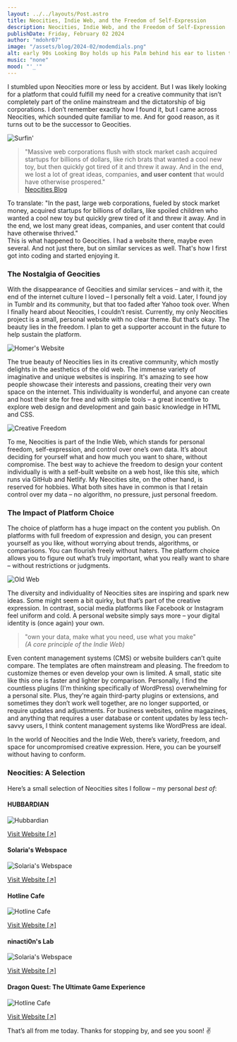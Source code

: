 ```yaml
---
layout: ../../layouts/Post.astro
title: Neocities, Indie Web, and the Freedom of Self-Expression
description: Neocities, Indie Web, and the Freedom of Self-Expression
publishDate: Friday, February 02 2024
author: "mdohr07"
image: "/assets/blog/2024-02/modemdials.png"
alt: early 90s Looking Boy holds up his Palm behind his ear to listen to the modem dialing
music: "none"
mood: "'_'"
---
```

I stumbled upon Neocities more or less by accident. But I was likely looking for a platform that could fulfill my need for a creative community that isn’t completely part of the online mainstream and the dictatorship of big corporations. I don’t remember exactly how I found it, but I came across Neocities, which sounded quite familiar to me. And for good reason, as it turns out to be the successor to Geocities.

![Surfin'](https://media.giphy.com/media/v1.Y2lkPTc5MGI3NjExc3o3M3BwZHdpaHlza3N2OHpmMHJzemIyY2htNzdwcnF0ZmYybHdqbCZlcD12MV9pbnRlcm5hbF9naWZfYnlfaWQmY3Q9Zw/WQD6NEEsVTvxK/giphy.gif)

> "Massive web corporations flush with stock market cash acquired startups for billions of dollars, like rich brats that wanted a cool new toy, but then quickly got tired of it and threw it away. And in the end, we lost a lot of great ideas, companies, **and user content** that would have otherwise prospered."  
[Neocities Blog](https://blog.neocities.org/blog/2013/05/28/making-the-web-fun-again)

To translate: "In the past, large web corporations, fueled by stock market money, acquired startups for billions of dollars, like spoiled children who wanted a cool new toy but quickly grew tired of it and threw it away. And in the end, we lost many great ideas, companies, and user content that could have otherwise thrived."  
This is what happened to Geocities. I had a website there, maybe even several. And not just there, but on similar services as well. That's how I first got into coding and started enjoying it.

### The Nostalgia of Geocities

With the disappearance of Geocities and similar services – and with it, the end of the internet culture I loved – I personally felt a void. Later, I found joy in Tumblr and its community, but that too faded after Yahoo took over. When I finally heard about Neocities, I couldn’t resist. Currently, my only Neocities project is a small, personal website with no clear theme. But that’s okay. The beauty lies in the freedom. I plan to get a supporter account in the future to help sustain the platform.

![Homer's Website](https://media.giphy.com/media/v1.Y2lkPTc5MGI3NjExMjB6aG9mNHZ3NW14bzVuZ2p5ZjcxNnY4YjM2anUzeHpiOTQ1aHAzeSZlcD12MV9pbnRlcm5hbF9naWZfYnlfaWQmY3Q9Zw/fJKG1UTK7k64w/giphy.gif)

The true beauty of Neocities lies in its creative community, which mostly delights in the aesthetics of the old web. The immense variety of imaginative and unique websites is inspiring. It's amazing to see how people showcase their interests and passions, creating their very own space on the internet. This individuality is wonderful, and anyone can create and host their site for free and with simple tools – a great incentive to explore web design and development and gain basic knowledge in HTML and CSS.

![Creative Freedom](https://media.giphy.com/media/v1.Y2lkPTc5MGI3NjExenZta2NnNWw5czV6dnRraGZzYWswc2h4dTF0bWd2bHA2c21lcXNhOCZlcD12MV9pbnRlcm5hbF9naWZfYnlfaWQmY3Q9Zw/xzJWJnR9Au3Fm/giphy.gif)

To me, Neocities is part of the Indie Web, which stands for personal freedom, self-expression, and control over one’s own data. It’s about deciding for yourself what and how much you want to share, without compromise. The best way to achieve the freedom to design your content individually is with a self-built website on a web host, like this site, which runs via GitHub and Netlify. My Neocities site, on the other hand, is reserved for hobbies. What both sites have in common is that I retain control over my data – no algorithm, no pressure, just personal freedom.

### The Impact of Platform Choice

The choice of platform has a huge impact on the content you publish. On platforms with full freedom of expression and design, you can present yourself as you like, without worrying about trends, algorithms, or comparisons. You can flourish freely without haters. The platform choice allows you to figure out what’s truly important, what you really want to share – without restrictions or judgments.

![Old Web](https://media.giphy.com/media/v1.Y2lkPTc5MGI3NjExZGluemZxejBpcTcwMTRiZTB1M2R3azJuMjZyODNneTQ1cjJvY2VpdSZlcD12MV9pbnRlcm5hbF9naWZfYnlfaWQmY3Q9Zw/XgIVSU9pm9qrV5mGYf/giphy.gif)

The diversity and individuality of Neocities sites are inspiring and spark new ideas. Some might seem a bit quirky, but that’s part of the creative expression. In contrast, social media platforms like Facebook or Instagram feel uniform and cold. A personal website simply says more – your digital identity is (once again) your own.

> "own your data, make what you need, use what you make"  
*(A core principle of the Indie Web)*

Even content management systems (CMS) or website builders can’t quite compare. The templates are often mainstream and pleasing. The freedom to customize themes or even develop your own is limited. A small, static site like this one is faster and lighter by comparison. Personally, I find the countless plugins (I'm thinking specifically of WordPress) overwhelming for a personal site. Plus, they're again third-party plugins or extensions, and sometimes they don’t work well together, are no longer supported, or require updates and adjustments. For business websites, online magazines, and anything that requires a user database or content updates by less tech-savvy users, I think content management systems like WordPress are ideal.

In the world of Neocities and the Indie Web, there’s variety, freedom, and space for uncompromised creative expression. Here, you can be yourself without having to conform.

### Neocities: A Selection
Here’s a small selection of Neocities sites I follow – my personal *best of*:

#### HUBBARDIAN
![Hubbardian](https://neocities.org/site_screenshots/18/87/hubbardian/scribble/duality.html.540x405.webp)

[Visit Website [↗]](https://hubbardian.neocities.org)

#### Solaria's Webspace
![Solaria's Webspace](https://neocities.org/site_screenshots/32/19/solaria/index.html.540x405.webp)

[Visit Website [↗]](https://solaria.neocities.org)

#### Hotline Cafe
![Hotline Cafe](https://neocities.org/site_screenshots/25/59/hotlinecafe/index.html.540x405.webp)

[Visit Website [↗]](https://hotlinecafe.com)

#### ninacti0n's Lab
![Solaria's Webspace](https://neocities.org/site_screenshots/29/13/ninacti0n/main_page.html.540x405.webp)

[Visit Website [↗]](https://ninacti0n.neocities.org/main_page)

#### Dragon Quest: The Ultimate Game Experience
![Hotline Cafe](https://neocities.org/site_screenshots/57/39/dragonquest/index.html.540x405.webp)

[Visit Website [↗]](https://dragonquest.neocities.org/)

That’s all from me today. Thanks for stopping by, and see you soon! ✌️
